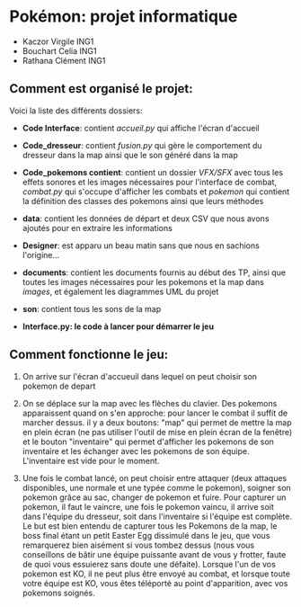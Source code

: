 # Pokémon: projet informatique

* Kaczor Virgile ING1
* Bouchart Celia ING1
* Rathana Clément ING1

## Comment est organisé le projet: 

Voici la liste des différents dossiers:

- **Code Interface**: contient *accueil.py* qui affiche l'écran d'accueil

- **Code_dresseur**: contient *fusion.py* qui gère le comportement du dresseur dans la map ainsi que le son généré dans la map

- **Code_pokemons contient**: contient un dossier *VFX/SFX* avec tous les effets sonores et les images nécessaires pour l'interface de combat, *combat.py* qui s'occupe d'afficher les combats et *pokemon* qui contient la définition des classes des pokemons ainsi que leurs méthodes

- **data**: contient les données de départ et deux CSV que nous avons ajoutés pour en extraire les informations

- **Designer**: est apparu un beau matin sans que nous en sachions l'origine...

- **documents**: contient les documents fournis au début des TP, ainsi que toutes les images nécessaires pour les pokemons et la map dans *images*, et également les diagrammes UML du projet

- **son**: contient tous les sons de la map

- **Interface.py: le code à lancer pour démarrer le jeu**

## Comment fonctionne le jeu:

1) On arrive sur l'écran d'accueuil dans lequel on peut choisir son pokemon de depart

2) On se déplace sur la map avec les flèches du clavier. Des pokemons apparaissent quand on s'en approche: pour lancer le combat il suffit de marcher dessus. il y a deux boutons: "map" qui permet de mettre la map en plein écran (ne pas utiliser l'outil de mise en plein écran de la fenêtre) et le bouton "inventaire" qui permet d'afficher les pokemons de son inventaire et les échanger avec les pokemons de son équipe. L'inventaire est vide pour le moment.

3) Une fois le combat lancé, on peut choisir entre attaquer (deux attaques disponibles, une normale et une typée comme le pokemon), soigner son pokemon grâce au sac, changer de pokemon et fuire. Pour capturer un pokemon, il faut le vaincre, une fois le pokemon vaincu, il arrive soit dans l'équipe du dresseur, soit dans l'inventaire si l'équipe est complète.
Le but est bien entendu de capturer tous les Pokemons de la map, le boss final étant un petit Easter Egg dissimulé dans le jeu, que vous remarquerez bien aisément si vous tombez dessus (nous vous conseillons de bâtir une équipe puissante avant de vous y frotter, faute de quoi vous essuierez sans doute une défaite). Lorsque l'un de vos pokemon est KO, il ne peut plus être envoyé au combat, et lorsque toute votre équipe est KO, vous êtes téléporté au point d'apparition, avec vos pokemons soignés.




